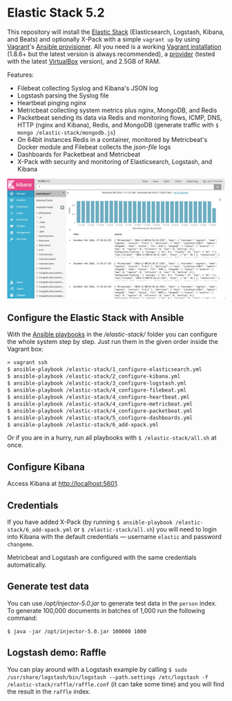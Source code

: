 # Elastic Stack 5.2

This repository will install the [Elastic Stack](https://www.elastic.co/products) (Elasticsearch, Logstash, Kibana, and Beats) and optionally X-Pack with a simple `vagrant up` by using [Vagrant](https://www.vagrantup.com)'s [Ansible provisioner](https://www.vagrantup.com/docs/provisioning/ansible.html). All you need is a working [Vagrant installation](https://www.vagrantup.com/docs/installation/) (1.8.6+ but the latest version is always recommended), a [provider](https://www.vagrantup.com/docs/providers/) (tested with the latest [VirtualBox](https://www.virtualbox.org) version), and 2.5GB of RAM.

Features:

* Filebeat collecting Syslog and Kibana's JSON log
* Logstash parsing the Syslog file
* Heartbeat pinging nginx
* Metricbeat collecting system metrics plus nginx, MongoDB, and Redis
* Packetbeat sending its data via Redis and monitoring flows, ICMP, DNS, HTTP (nginx and Kibana), Redis, and MongoDB (generate traffic with `$ mongo /elastic-stack/mongodb.js`)
* On 64bit instances Redis in a container, monitored by Metricbeat's Docker module and Filebeat collects the *json-file* logs
* Dashboards for Packetbeat and Metricbeat
* X-Pack with security and monitoring of Elasticsearch, Logstash, and Kibana

![](screenshot.png)



## Configure the Elastic Stack with Ansible

With the [Ansible playbooks](https://docs.ansible.com/ansible/playbooks.html) in the */elastic-stack/* folder you can configure the whole system step by step. Just run them in the given order inside the Vagrant box:

```
> vagrant ssh
$ ansible-playbook /elastic-stack/1_configure-elasticsearch.yml
$ ansible-playbook /elastic-stack/2_configure-kibana.yml
$ ansible-playbook /elastic-stack/3_configure-logstash.yml
$ ansible-playbook /elastic-stack/4_configure-filebeat.yml
$ ansible-playbook /elastic-stack/4_configure-heartbeat.yml
$ ansible-playbook /elastic-stack/4_configure-metricbeat.yml
$ ansible-playbook /elastic-stack/4_configure-packetbeat.yml
$ ansible-playbook /elastic-stack/5_configure-dashboards.yml
$ ansible-playbook /elastic-stack/6_add-xpack.yml
```

Or if you are in a hurry, run all playbooks with `$ /elastic-stack/all.sh` at once.



## Configure Kibana

Access Kibana at [http://localhost:5601](http://localhost:5601).



## Credentials

If you have added X-Pack (by running `$ ansible-playbook /elastic-stack/6_add-xpack.yml` or `$ /elastic-stack/all.sh`) you will need to login into Kibana with the default credentials — username `elastic` and password `changeme`.

Metricbeat and Logstash are configured with the same credentials automatically.



## Generate test data

You can use */opt/injector-5.0.jar* to generate test data in the `person` index. To generate 100,000 documents in batches of 1,000 run the following command:

```
$ java -jar /opt/injector-5.0.jar 100000 1000
```



## Logstash demo: Raffle

You can play around with a Logstash example by calling `$ sudo /usr/share/logstash/bin/logstash --path.settings /etc/logstash -f /elastic-stack/raffle/raffle.conf` (it can take some time) and you will find the result in the `raffle` index.

